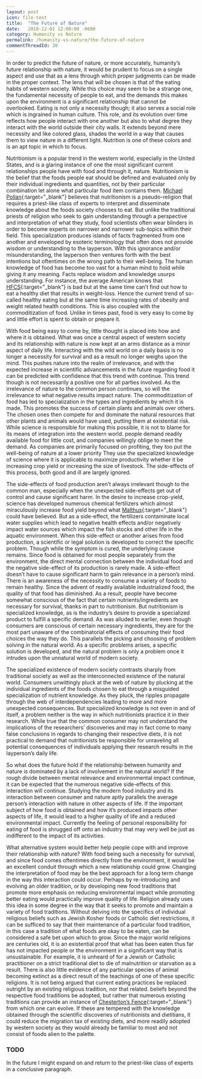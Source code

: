 ```yaml
---
layout: post
icon: file-text
title:  "The Future of Nature"
date:   2010-12-01 12:00:00 -0600
category: Humanity vs Nature
permalink: /humanity-vs-nature/the-future-of-nature
commentThreadId: 30
---
```


In order to predict the future of nature, or more accurately, humanity’s future relationship with nature, it would
 be prudent to focus on a single aspect and use that as a lens through which proper judgments can be made in the
 proper context. The lens that will be chosen is that of the eating habits of western society. While this choice
 may seem to be a strange one, the fundamental necessity of people to eat, and the demands this makes upon the
 environment is a significant relationship that cannot be overlooked. Eating is not only a necessity though; it
 also serves a social role which is ingrained in human culture. This role, and its evolution over time reflects
 how people interact with one another but also to what degree they interact with the world outside their city
 walls. It extends beyond mere necessity and like colored glass, shades the world in a way that causes them to
 view nature in a different light. Nutrition is one of these colors and is an apt topic in which to focus.

Nutritionism is a popular trend in the western world, especially in the United States, and is a glaring instance
of one the most significant current relationships people have with food and through it, nature. Nutritionism is
the belief that the foods people eat should be defined and evaluated only by their individual ingredients and
quantities, not by their particular combination let alone what particular food item contains them.
[Michael Pollan](https://michaelpollan.com/books/in-defense-of-food/){:target="_blank"} believes that nutritionism
is a pseudo-religion that requires a priest-like class of experts to interpret and disseminate knowledge about the
foods society chooses to eat. But unlike the traditional priests of religion who seek to gain understanding through
a perspective and interpretation of what they study, food scientists often wear blinders in order to become experts
on narrower and narrower sub-topics within their field. This specialization produces islands of facts fragmented from
one another and enveloped by esoteric terminology that often does not provide wisdom or understanding to the layperson.
With this ignorance and/or misunderstanding, the layperson then ventures forth with the best intentions but oftentimes
on the wrong path to their well-being. The human knowledge of food has become too vast for a human mind to hold while
giving it any meaning. Facts replace wisdom and knowledge usurps understanding. For instance, the average American knows
that [HFCS](https://en.wikipedia.org/wiki/High-fructose_corn_syrup){:target="_blank"} is bad but at the same time can’t
find out how to eat a healthy diet that results in weight-loss. Hence the current trend of so-called healthy eating but
at the same time increasing rates of obesity and weight related health conditions. This is also coupled with the
commoditization of food. Unlike in times past, food is very easy to come by and little effort is spent to obtain or prepare it.

With food being easy to come by, little thought is placed into how and where it is obtained. What was once a central aspect of
western society and its relationship with nature is now kept at an arms distance as a minor aspect of daily life. Interacting
with the wild world on a daily basis is no longer a necessity for survival and as a result no longer weighs upon the mind. This
pushes nature into the realm of irrelevance, and with the expected increase in scientific advancements in the future regarding
food it can be predicted with confidence that this trend with continue. This trend though is not necessarily a positive one for
all parties involved. As the irrelevance of nature to the common person continues, so will the irrelevance to what negative results
impact nature. The commoditization of food has led to specialization in the types and ingredients by which it is made. This promotes
the success of certain plants and animals over others. The chosen ones then compete for and dominate the natural resources that other
plants and animals would have used, putting them at existential risk. While science is responsible for making this possible, it is not
to blame for its means of integration into the western world. people demand readily available food for little cost, and companies
willingly oblige to meet the demand. As companies are primarily focused on profiting, they too put the well-being of nature at a lower
priority They use the specialized knowledge of science where it is applicable to maximize productivity whether it be increasing crop
yield or increasing the size of livestock. The side-effects of this process, both good and ill are largely ignored.

The side-effects of food production aren’t always irrelevant though to the common man, especially when the unexpected side-effects
get out of control and cause significant harm. In the desire to increase crop-yield, science has developed numerous chemical fertilizers
which almost miraculously increase food yield beyond what [Malthus](https://en.wikipedia.org/wiki/Thomas_Robert_Malthus){:target="_blank"}
could have believed. But as a side-effect, the fertilizers contaminate local water supplies which lead to negative health effects and/or
negatively impact water sources which impact the fish stocks and other life in the aquatic environment. When this side-effect or another
arises from food production, a scientific or legal solution is developed to correct the specific problem. Though while the symptom is
cured, the underlying cause remains. Since food is obtained for most people separately from the environment, the direct mental connection
between the individual food and the negative side-effect of its production is rarely made. A side-effect doesn’t have to cause significant
harm to gain relevance in a person’s mind. There is an awareness of the necessity to consume a variety of foods to remain healthy. Since
the advent of readily available industrialized food, the quality of that food has diminished. As a result, people have become somewhat
conscious of the fact that certain nutrients/ingredients are necessary for survival, thanks in part to nutritionism. But nutritionism
is specialized knowledge, as is the industry’s desire to provide a specialized product to fulfill a specific demand. As was alluded to
earlier, even though consumers are conscious of certain necessary ingredients, they are for the most part unaware of the combinatorial
effects of consuming their food choices the way they do. This parallels the picking and choosing of problem solving in the natural world.
As a specific problems arises, a specific solution is developed, and the natural problem is only a problem once it intrudes upon the
unnatural world of modern society.

The specialized existence of modern society contrasts sharply from traditional society as well as the interconnected existence of the
natural world. Consumers unwittingly pluck at the web of nature by plucking at the individual ingredients of the foods chosen to eat
through a misguided specialization of nutrient knowledge. As they pluck, the ripples propagate through the web of interdependencies
leading to more and more unexpected consequences. But specialized knowledge is not even in and of itself, a problem neither is the way
in which nutritionists practice it in their research. While true that the common consumer may not understand the implications of the
researchers’ discoveries and may in fact come to many false conclusions in regards to changing their respective diets, it is not practical
to demand that nutritionists be responsible for unraveling all potential consequences of individuals applying their research results in the
layperson’s daily life.

So what does the future hold if the relationship between humanity and nature is dominated by a lack of involvement in the natural world?
If the rough divide between mental relevance and environmental impact continue, it can be expected that the numerous negative side-effects
of this interaction will continue. Studying the modern food industry and its interaction between consumer and nature aptly parallels the
average person’s interaction with nature in other aspects of life. If the important subject of how food is obtained and how it’s produced
impacts other aspects of life, it would lead to a higher quality of life and a reduced environmental impact. Currently the feeling of personal
responsibility for eating of food is shrugged off onto an industry that may very well be just as indifferent to the impact of its activities.

What alternative system would better help people cope with and improve their relationship with nature? With food being such a necessity for
survival, and since food comes oftentimes directly from the environment, it would be an excellent conduit through which a new relationship
could grow. Changing the interpretation of food may be the best approach for a long term change in the way this interaction could occur. Perhaps
by re-introducing and evolving an older tradition, or by developing new food traditions that promote more emphasis on reducing environmental
impact while promoting better eating would practically improve quality of life. Religion already uses this idea in some degree in the way that
it seeks to promote and maintain a variety of food traditions. Without delving into the specifics of individual religious beliefs such as Jewish
Kosher foods or Catholic diet restrictions, it can be sufficed to say that their maintenance of a particular food tradition, in this case a
tradition of what foods are okay to be eaten, can be considered a safe bet upon which to grow. Since the major world religions are centuries old,
it is an existential proof that what has been eaten thus far has not impacted people or the environment in a significant way that is unsustainable.
For example, it is unheard of for a Jewish or Catholic practitioner on a strict traditional diet to die of malnutrition or starvation as a result.
There is also little evidence of any particular species of animal becoming extinct as a direct result of the teachings of one of these specific
religions. It is not being argued that current eating practices be replaced outright by an existing religious tradition, nor that related. beliefs
beyond the respective food traditions be adopted, but rather that numerous existing traditions can provide an instance of
[Chesterton’s Fence](https://en.wikipedia.org/wiki/G._K._Chesterton#Chesterton's_fence){:target="_blank"} from which one can evolve. If these are
tempered with the knowledge obtained through the scientific discoveries of nutritionists and dietitians, it could reduce the migration tax of existing
diets, and more readily adopted by western society as they would already be familiar to most and not consist of foods alien to the palette.

### TODO

In the future I might expand on and return to the priest-like class of experts in a conclusive paragraph.